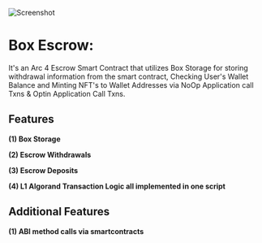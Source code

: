 ![Screenshot](https://github.com/Sam2much96/algorand_python_Scripts/blob/main/contracts/escrow/Box_Escrow_Logo.png)


# Box Escrow:
 
 It's an Arc 4 Escrow Smart Contract that utilizes Box Storage for storing withdrawal information from the smart contract, Checking User's Wallet Balance and Minting NFT's to Wallet Addresses via NoOp Application call Txns & Optin Application Call Txns.

##  Features

**(1) Box Storage** 


**(2) Escrow Withdrawals**


**(3) Escrow Deposits**


**(4) L1 Algorand Transaction Logic all implemented in one script**


## Additional Features

**(1) ABI method calls via smartcontracts**

